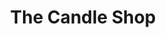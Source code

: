 ---
title: "The Candle Shop"
url: /ciudad-autonoma-de-buenos-aires/the-candle-shop/
shop: Kerzen
---